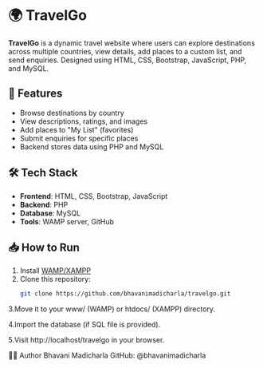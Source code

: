 # 🌍 TravelGo

**TravelGo** is a dynamic travel website where users can explore destinations across multiple countries, view details, add places to a custom list, and send enquiries. Designed using HTML, CSS, Bootstrap, JavaScript, PHP, and MySQL.

## 🚀 Features

- Browse destinations by country
- View descriptions, ratings, and images
- Add places to "My List" (favorites)
- Submit enquiries for specific places
- Backend stores data using PHP and MySQL

## 🛠️ Tech Stack

- **Frontend**: HTML, CSS, Bootstrap, JavaScript
- **Backend**: PHP
- **Database**: MySQL
- **Tools**: WAMP server, GitHub


## 📥 How to Run

1. Install [WAMP/XAMPP](https://www.apachefriends.org/index.html)
2. Clone this repository:
   ```bash
   git clone https://github.com/bhavanimadicharla/travelgo.git
3.Move it to your www/ (WAMP) or htdocs/ (XAMPP) directory.

4.Import the database (if SQL file is provided).

5.Visit http://localhost/travelgo in your browser.

🙋‍♀️ Author
Bhavani Madicharla
GitHub: @bhavanimadicharla
